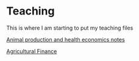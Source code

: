 # Teaching

This is where I am starting to put my teaching files

[Animal production and health economics notes](http://nbviewer.ipython.org/github/babycamel/Teaching/blob/master/micronotes.ipynb)

[Agricultural Finance](http://nbviewer.jupyter.org/github/babycamel/Teaching/blob/master/Agricultural-Finance/)
